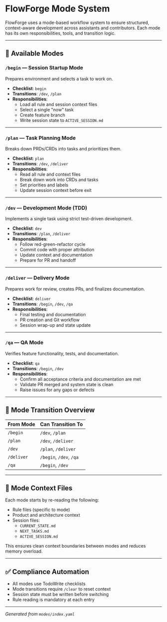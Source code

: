 # FlowForge Mode System

FlowForge uses a mode-based workflow system to ensure structured, context-aware development across assistants and contributors. Each mode has its own responsibilities, tools, and transition logic.

---

## 🚀 Available Modes

### `/begin` — Session Startup Mode
Prepares environment and selects a task to work on.
- **Checklist**: `begin`
- **Transitions**: `/dev`, `/plan`
- **Responsibilities**:
  - Load all rule and session context files
  - Select a single "now" task
  - Create feature branch
  - Write session state to `ACTIVE_SESSION.md`

---

### `/plan` — Task Planning Mode
Breaks down PRDs/CRDs into tasks and prioritizes them.
- **Checklist**: `plan`
- **Transitions**: `/dev`, `/deliver`
- **Responsibilities**:
  - Read all rule and context files
  - Break down work into CRDs and tasks
  - Set priorities and labels
  - Update session context before exit

---

### `/dev` — Development Mode (TDD)
Implements a single task using strict test-driven development.
- **Checklist**: `dev`
- **Transitions**: `/plan`, `/deliver`
- **Responsibilities**:
  - Follow red-green-refactor cycle
  - Commit code with proper attribution
  - Update context and documentation
  - Prepare for PR and handoff

---

### `/deliver` — Delivery Mode
Prepares work for review, creates PRs, and finalizes documentation.
- **Checklist**: `deliver`
- **Transitions**: `/begin`, `/dev`, `/qa`
- **Responsibilities**:
  - Final testing and documentation
  - PR creation and Git workflow
  - Session wrap-up and state update

---

### `/qa` — QA Mode
Verifies feature functionality, tests, and documentation.
- **Checklist**: `qa`
- **Transitions**: `/begin`, `/dev`
- **Responsibilities**:
  - Confirm all acceptance criteria and documentation are met
  - Validate PR merged and system state is clean
  - Raise issues for any gaps or defects

---

## 🔁 Mode Transition Overview
| From Mode | Can Transition To         |
|-----------|---------------------------|
| `/begin`  | `/dev`, `/plan`           |
| `/plan`   | `/dev`, `/deliver`        |
| `/dev`    | `/plan`, `/deliver`       |
| `/deliver`| `/begin`, `/dev`, `/qa`   |
| `/qa`     | `/begin`, `/dev`          |

---

## 🧠 Mode Context Files
Each mode starts by re-reading the following:
- Rule files (specific to mode)
- Product and architecture context
- Session files:
  - `CURRENT_STATE.md`
  - `NEXT_TASKS.md`
  - `ACTIVE_SESSION.md`

This ensures clean context boundaries between modes and reduces memory overload.

---

## ✅ Compliance Automation
- All modes use TodoWrite checklists
- Mode transitions require `/clear` to reset context
- Session state must be written before switching
- Rule reading is mandatory at each entry

---
*Generated from `modes/index.yaml`*
